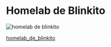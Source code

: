 # Homelab de Blinkito
![homelab de blinkito](https://imgur.com/31dAVgq "Homelab de Blinkito")

[homelab_de_blinkito](https://imgur.com/31dAVgq)